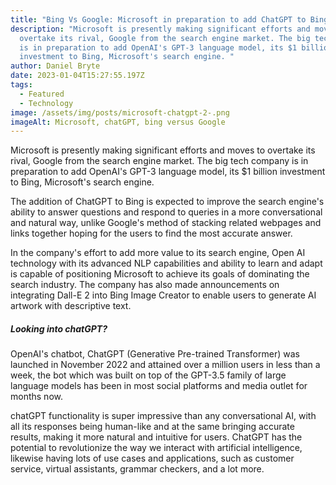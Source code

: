 ```yaml
---
title: "Bing Vs Google: Microsoft in preparation to add ChatGPT to Bing"
description: "Microsoft is presently making significant efforts and moves to
  overtake its rival, Google from the search engine market. The big tech company
  is in preparation to add OpenAI's GPT-3 language model, its $1 billion
  investment to Bing, Microsoft's search engine. "
author: Daniel Bryte
date: 2023-01-04T15:27:55.197Z
tags:
  - Featured
  - Technology
image: /assets/img/posts/microsoft-chatgpt-2-.png
imageAlt: Microsoft, chatGPT, bing versus Google
---
```

Microsoft is presently making significant efforts and moves to overtake its rival, Google from the search engine market. The big tech company is in preparation to add OpenAI's GPT-3 language model, its $1 billion investment to Bing, Microsoft's search engine. 

The addition of ChatGPT to Bing is expected to improve the search engine's ability to answer questions and respond to queries in a  more conversational and natural way, unlike Google's method of stacking related webpages and links together hoping for the users to find the most accurate answer.

In the company's effort to add more value to its search engine, Open AI technology with its advanced NLP capabilities and ability to learn and adapt is capable of positioning Microsoft to achieve its goals of dominating the search industry. The company has also made announcements on integrating Dall-E 2 into Bing Image Creator to enable users to generate AI artwork with descriptive text.

##### Looking into chatGPT?

OpenAI's chatbot, ChatGPT (Generative Pre-trained Transformer) was launched in November 2022 and attained over a million users in less than a week, the bot which was built on top of the GPT-3.5 family of large language models has been in most social platforms and media outlet for months now.

chatGPT functionality is super impressive than any conversational AI, with all its responses being human-like and at the same bringing accurate results,  making it more natural and intuitive for users. ChatGPT has the potential to revolutionize the way we interact with artificial intelligence, likewise having lots of use cases and applications, such as customer service, virtual assistants, grammar checkers, and a lot more.